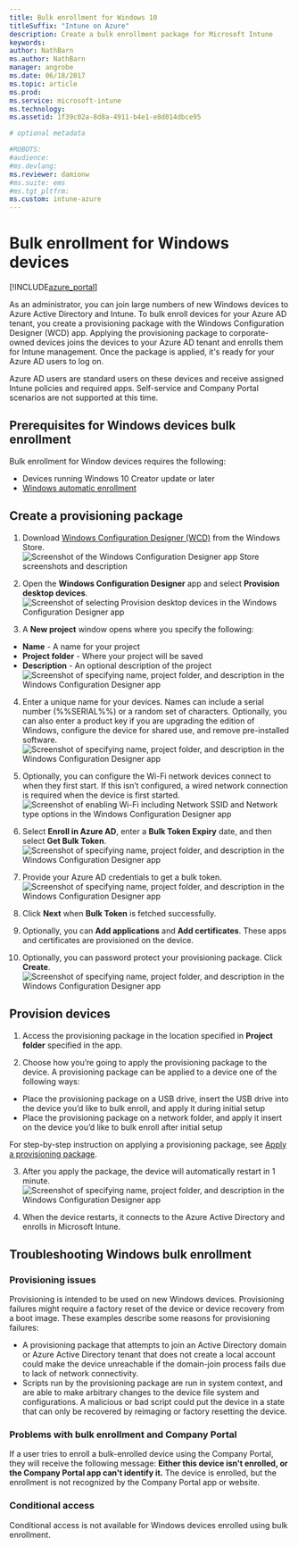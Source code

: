 ```yaml
---
title: Bulk enrollment for Windows 10
titleSuffix: "Intune on Azure"
description: Create a bulk enrollment package for Microsoft Intune
keywords:
author: NathBarn
ms.author: NathBarn
manager: angrobe
ms.date: 06/18/2017
ms.topic: article
ms.prod:
ms.service: microsoft-intune
ms.technology:
ms.assetid: 1f39c02a-8d8a-4911-b4e1-e8d014dbce95

# optional metadata

#ROBOTS:
#audience:
#ms.devlang:
ms.reviewer: damionw
#ms.suite: ems
#ms.tgt_pltfrm:
ms.custom: intune-azure
---
```

# Bulk enrollment for Windows devices

[!INCLUDE[azure_portal](./includes/azure_portal.md)]

As an administrator, you can join large numbers of new Windows devices to Azure Active Directory and Intune. To bulk enroll devices for your Azure AD tenant, you create a provisioning package with the Windows Configuration Designer (WCD) app. Applying the provisioning package to corporate-owned devices joins the devices to your Azure AD tenant and enrolls them for Intune management. Once the package is applied, it's ready for your Azure AD users to log on.

Azure AD users are standard users on these devices and receive assigned Intune policies and required apps. Self-service and Company Portal scenarios are not supported at this time.

## Prerequisites for Windows devices bulk enrollment

Bulk enrollment for Window devices requires the following:

- Devices running Windows 10 Creator update or later
- [Windows automatic enrollment](https://docs.microsoft.com/intune-classic/deploy-use/set-up-windows-device-management-with-microsoft-intune#enable-windows-10-automatic-enrollment)

## Create a provisioning package

1. Download [Windows Configuration Designer (WCD)](https://www.microsoft.com/store/apps/9nblggh4tx22) from the Windows Store.
![Screenshot of the Windows Configuration Designer app Store screenshots and description](media/bulk-enroll-store.png)

2. Open the **Windows Configuration Designer** app and select **Provision desktop devices**.
![Screenshot of selecting Provision desktop devices in the Windows Configuration Designer app](media/bulk-enroll-select.png)

3. A **New project** window opens where you specify the following:
  - **Name** - A name for your project
  - **Project folder** - Where your project will be saved
  - **Description** - An optional description of the project
![Screenshot of specifying name, project folder, and description in the Windows Configuration Designer app](media/bulk-enroll-name.png)

4.	Enter a unique name for your devices. Names can include a serial number (%%SERIAL%%) or a random set of characters. Optionally, you can also enter a product key if you are upgrading the edition of Windows, configure the device for shared use, and remove pre-installed software.
![Screenshot of specifying name, project folder, and description in the Windows Configuration Designer app](media/bulk-enroll-device.png)

5.	Optionally, you can configure the Wi-Fi network devices connect to when they first start.  If this isn’t configured, a wired network connection is required when the device is first started.
![Screenshot of enabling Wi-Fi including Network SSID and Network type options in the Windows Configuration Designer app](media/bulk-enroll-network.png)

6.	Select **Enroll in Azure AD**, enter a **Bulk Token Expiry** date, and then select **Get Bulk Token**.
![Screenshot of specifying name, project folder, and description in the Windows Configuration Designer app](media/bulk-enroll-account.png)

7. Provide your Azure AD credentials to get a bulk token.
![Screenshot of specifying name, project folder, and description in the Windows Configuration Designer app](media/bulk-enroll-cred.png)

8.	Click **Next** when **Bulk Token** is fetched successfully.

9. Optionally, you can **Add applications** and **Add certificates**. These apps and certificates are provisioned on the device.

10. Optionally, you can password protect your provisioning package.  Click **Create**.
![Screenshot of specifying name, project folder, and description in the Windows Configuration Designer app](media/bulk-enroll-create.png)

## Provision devices

1. Access the provisioning package in the location specified in **Project folder** specified in the app.

2. Choose how you’re going to apply the provisioning package to the device.  A provisioning package can be applied to a device one of the following ways:
 - Place the provisioning package on a USB drive, insert the USB drive into the device you’d like to bulk enroll, and apply it during initial setup
 - Place the provisioning package on a network folder, and apply it insert on the device you’d like to bulk enroll after initial setup

 For step-by-step instruction on applying a provisioning package, see [Apply a provisioning package](https://technet.microsoft.com/itpro/windows/configure/provisioning-apply-package).

3. After you apply the package, the device will automatically restart in 1 minute.
 ![Screenshot of specifying name, project folder, and description in the Windows Configuration Designer app](media/bulk-enroll-add.png)

4. When the device restarts, it connects to the Azure Active Directory and enrolls in Microsoft Intune.

## Troubleshooting Windows bulk enrollment

### Provisioning issues
Provisioning is intended to be used on new Windows devices. Provisioning failures might require a factory reset of the device or device recovery from a boot image. These examples describe some reasons for provisioning failures:

- A provisioning package that attempts to join an Active Directory domain or Azure Active Directory tenant that does not create a local account could make the device unreachable if the domain-join process fails due to lack of network connectivity.
- Scripts run by the provisioning package are run in system context, and are able to make arbitrary changes to the device file system and configurations. A malicious or bad script could put the device in a state that can only be recovered by reimaging or factory resetting the device.

### Problems with bulk enrollment and Company Portal
If a user tries to enroll a bulk-enrolled device using the Company Portal, they will receive the following message: **Either this device isn't enrolled, or the Company Portal app can't identify it.** The device is enrolled, but the enrollment is not recognized by the Company Portal app or website.

### Conditional access
Conditional access is not available for Windows devices enrolled using bulk enrollment.
